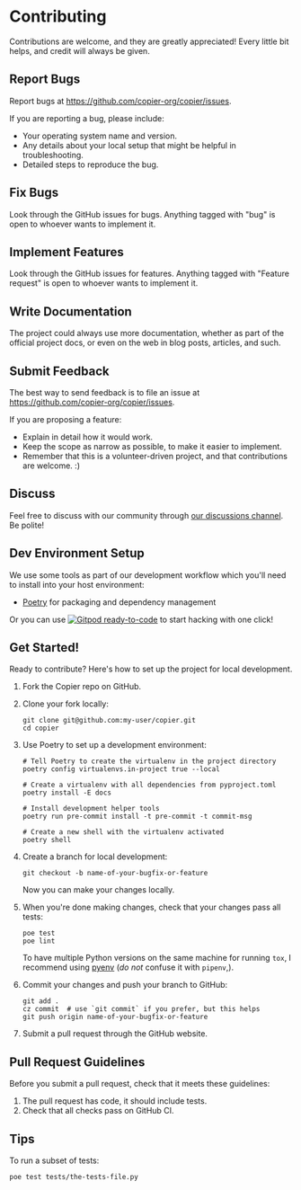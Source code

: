# Contributing

Contributions are welcome, and they are greatly appreciated! Every little bit helps, and
credit will always be given.

## Report Bugs

Report bugs at <https://github.com/copier-org/copier/issues>.

If you are reporting a bug, please include:

-   Your operating system name and version.
-   Any details about your local setup that might be helpful in troubleshooting.
-   Detailed steps to reproduce the bug.

## Fix Bugs

Look through the GitHub issues for bugs. Anything tagged with "bug" is open to whoever
wants to implement it.

## Implement Features

Look through the GitHub issues for features. Anything tagged with "Feature request" is
open to whoever wants to implement it.

## Write Documentation

The project could always use more documentation, whether as part of the official project
docs, or even on the web in blog posts, articles, and such.

## Submit Feedback

The best way to send feedback is to file an issue at
<https://github.com/copier-org/copier/issues>.

If you are proposing a feature:

-   Explain in detail how it would work.
-   Keep the scope as narrow as possible, to make it easier to implement.
-   Remember that this is a volunteer-driven project, and that contributions are
    welcome. :)

## Discuss

Feel free to discuss with our community through
[our discussions channel](https://github.com/copier-org/copier/discussions). Be polite!

## Dev Environment Setup

We use some tools as part of our development workflow which you'll need to install into
your host environment:

-   [Poetry](https://python-poetry.org/) for packaging and dependency management

Or you can use
[![Gitpod ready-to-code](https://img.shields.io/badge/Gitpod-ready--to--code-blue?logo=gitpod)](https://gitpod.io/#https://github.com/copier-org/copier)
to start hacking with one click!

## Get Started!

Ready to contribute? Here's how to set up the project for local development.

1.  Fork the Copier repo on GitHub.
1.  Clone your fork locally:

    ```shell
    git clone git@github.com:my-user/copier.git
    cd copier
    ```

1.  Use Poetry to set up a development environment:

    ```shell
    # Tell Poetry to create the virtualenv in the project directory
    poetry config virtualenvs.in-project true --local

    # Create a virtualenv with all dependencies from pyproject.toml
    poetry install -E docs

    # Install development helper tools
    poetry run pre-commit install -t pre-commit -t commit-msg

    # Create a new shell with the virtualenv activated
    poetry shell
    ```

1.  Create a branch for local development:

    ```shell
    git checkout -b name-of-your-bugfix-or-feature
    ```

    Now you can make your changes locally.

1.  When you're done making changes, check that your changes pass all tests:

    ```shell
    poe test
    poe lint
    ```

    To have multiple Python versions on the same machine for running `tox`, I recommend
    using [pyenv](https://github.com/pyenv/pyenv) (_do not_ confuse it with `pipenv`,).

1.  Commit your changes and push your branch to GitHub:

    ```shell
    git add .
    cz commit  # use `git commit` if you prefer, but this helps
    git push origin name-of-your-bugfix-or-feature
    ```

1.  Submit a pull request through the GitHub website.

## Pull Request Guidelines

Before you submit a pull request, check that it meets these guidelines:

1.  The pull request has code, it should include tests.
1.  Check that all checks pass on GitHub CI.

## Tips

To run a subset of tests:

```shell
poe test tests/the-tests-file.py
```
